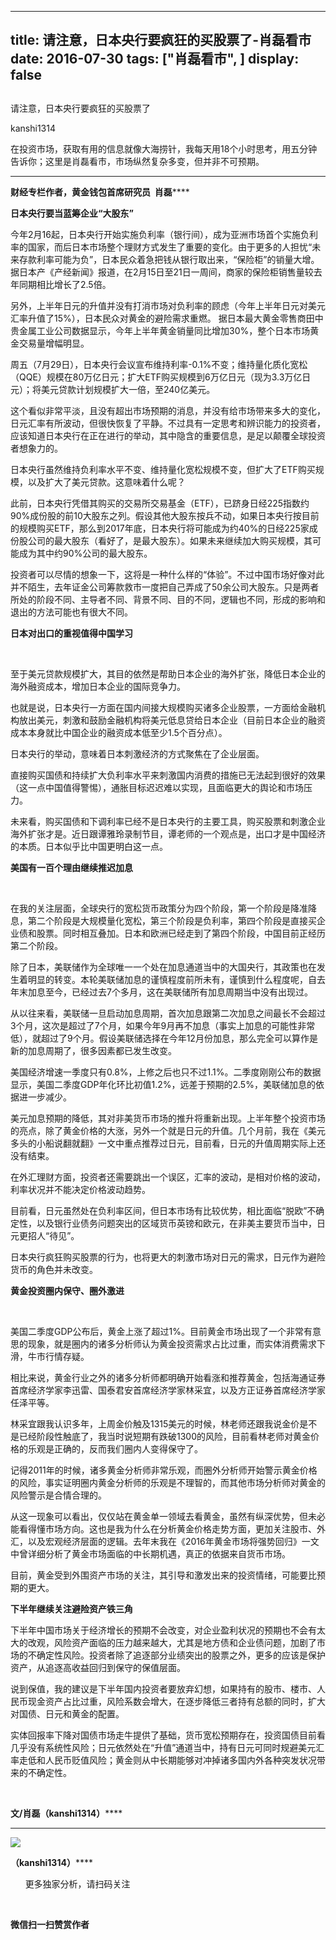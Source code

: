 
---
title:  请注意，日本央行要疯狂的买股票了-肖磊看市
date: 2016-07-30
tags: ["肖磊看市", ]
display: false
---


## 



请注意，日本央行要疯狂的买股票了




kanshi1314




在投资市场，获取有用的信息就像大海捞针，我每天用18个小时思考，用五分钟告诉你；这里是肖磊看市，市场纵然复杂多变，但并非不可预期。


****

**财经专栏作者，黄金钱包首席研究员&nbsp; ****肖磊**********



**日本央行要当蓝筹企业“大股东”**



今年2月16起，日本央行开始实施负利率（银行间），成为亚洲市场首个实施负利率的国家，而后日本市场整个理财方式发生了重要的变化。由于更多的人担忧“未来存款利率可能为负”，日本民众着急把钱从银行取出来，“保险柜”的销量大增。据日本产《产经新闻》报道，在2月15日至21日一周间，商家的保险柜销售量较去年同期相比增长了2.5倍。



另外，上半年日元的升值并没有打消市场对负利率的顾虑（今年上半年日元对美元汇率升值了15%），日本民众对黄金的避险需求重燃。&nbsp;据日本最大黄金零售商田中贵金属工业公司数据显示，今年上半年黄金销量同比增加30%，整个日本市场黄金交易量增幅明显。



周五（7月29日），日本央行会议宣布维持利率-0.1%不变；维持量化质化宽松（QQE）规模在80万亿日元；扩大ETF购买规模到6万亿日元（现为3.3万亿日元）；将美元贷款计划规模扩大一倍，至240亿美元。



这个看似非常平淡，且没有超出市场预期的消息，并没有给市场带来多大的变化，日元汇率有所波动，但很快恢复了平静。不过具有一定思考和辨识能力的投资者，应该知道日本央行在正在进行的举动，其中隐含的重要信息，是足以颠覆全球投资者想象力的。



日本央行虽然维持负利率水平不变、维持量化宽松规模不变，但扩大了ETF购买规模，以及扩大了美元贷款。这意味着什么呢？



此前，日本央行凭借其购买的交易所交易基金（ETF），已跻身日经225指数约90%成份股的前10大股东之列。假设其他大股东按兵不动，如果日本央行按目前的规模购买ETF，那么到2017年底，日本央行将可能成为约40%的日经225家成份股公司的最大股东（看好了，是最大股东）。如果未来继续加大购买规模，其可能成为其中约90%公司的最大股东。



投资者可以尽情的想象一下，这将是一种什么样的“体验”。不过中国市场好像对此并不陌生，去年证金公司筹款救市一度把自己弄成了50余公司大股东。只是两者所处的阶段不同、主导者不同、背景不同、目的不同，逻辑也不同，形成的影响和退出的方法可能也有很大不同。



**日本对出口的重视值得中国学习**

&nbsp;

至于美元贷款规模扩大，其目的依然是帮助日本企业的海外扩张，降低日本企业的海外融资成本，增加日本企业的国际竞争力。



也就是说，日本央行一方面在国内间接大规模购买诸多企业股票，一方面给金融机构放出美元，刺激和鼓励金融机构将美元低息贷给日本企业（目前日本企业的融资成本本身就比中国企业的融资成本低至少1.5个百分点）。



日本央行的举动，意味着日本刺激经济的方式聚焦在了企业层面。



直接购买国债和持续扩大负利率水平来刺激国内消费的措施已无法起到很好的效果（这一点中国值得警惕），通胀目标迟迟难以实现，且面临更大的舆论和市场压力。



未来看，购买国债和下调利率已经不是日本央行的主要工具，购买股票和刺激企业海外扩张才是。近日跟谭雅玲录制节目，谭老师的一个观点是，出口才是中国经济的本质。日本似乎比中国更明白这一点。



**美国有一百个理由继续推迟加息**

&nbsp;

在我的关注层面，全球央行的宽松货币政策分为四个阶段，第一个阶段是降准降息，第二个阶段是大规模量化宽松，第三个阶段是负利率，第四个阶段是直接买企业债和股票。同时相互叠加。日本和欧洲已经走到了第四个阶段，中国目前正经历第二个阶段。



除了日本，美联储作为全球唯一一个处在加息通道当中的大国央行，其政策也在发生着明显的转变。本轮美联储加息的谨慎程度前所未有，谨慎到什么程度呢，自去年末加息至今，已经过去7个多月，这在美联储所有加息周期当中没有出现过。



从以往来看，美联储一旦启动加息周期，首次加息跟第二次加息之间最长不会超过3个月，这次是超过了7个月，如果今年9月再不加息（事实上加息的可能性非常低），就超过了9个月。假设美联储选择在今年12月份加息，那么完全可以算作是新的加息周期了，很多因素都已发生改变。



美国经济增速一季度只有0.8%，上修之后也只不过1.1%。二季度刚刚公布的数据显示，美国二季度GDP年化环比初值1.2%，远差于预期的2.5%，美联储加息的依据进一步减少。



美元加息预期的降低，其对非美货币市场的推升将重新出现。上半年整个投资市场的亮点，除了黄金价格的大涨，另外一个就是日元的升值。几个月前，我在《美元多头的小船说翻就翻》一文中重点推荐过日元，目前看，日元的升值周期实际上还没有结束。



在外汇理财方面，投资者还需要跳出一个误区，汇率的波动，是相对价格的波动，利率状况并不能决定价格波动趋势。



目前看，日元虽然处在负利率区间，但日本市场有比较优势，相比面临“脱欧”不确定性，以及银行业债务问题突出的区域货币英镑和欧元，在非美主要货币当中，日元更招人“待见”。



日本央行疯狂购买股票的行为，也将更大的刺激市场对日元的需求，日元作为避险货币的角色并未改变。



**黄金投资圈内保守、圈外激进**

&nbsp;

美国二季度GDP公布后，黄金上涨了超过1%。目前黄金市场出现了一个非常有意思的现象，就是圈内的诸多分析师认为黄金投资需求占比过重，而实体消费需求下滑，牛市行情存疑。



相比来说，黄金行业之外的诸多分析师都明确开始看涨和推荐黄金，包括海通证券首席经济学家李迅雷、国泰君安首席经济学家林采宜，以及方正证券首席经济学家任泽平等。



林采宜跟我认识多年，上周金价触及1315美元的时候，林老师还跟我说金价是不是已经阶段性触底了，我当时说短期有跌破1300的风险，目前看林老师对黄金价格的乐观是正确的，反而我们圈内人变得保守了。



记得2011年的时候，诸多黄金分析师非常乐观，而圈外分析师开始警示黄金价格的风险，事实证明圈内黄金分析师的乐观是不理智的，而其他市场分析师对黄金的风险警示是合情合理的。



从这一现象可以看出，仅仅站在黄金单一领域去看黄金，虽然有纵深优势，但未必能看得懂市场方向。这也是我为什么在分析黄金价格走势方面，更加关注股市、外汇，以及宏观经济层面的逻辑。去年末我在《2016年黄金市场将强势回归》一文中曾详细分析了黄金市场面临的中长期机遇，真正的依据来自货币市场。



目前，黄金受到外围资产市场的关注，其引导和激发出来的投资情绪，可能要比预期的更大。



**下半年继续关注避险资产铁三角**



下半年中国市场关于经济增长的预期不会改变，对企业盈利状况的预期也不会有太大的改观，风险资产面临的压力越来越大，尤其是地方债和企业债问题，加剧了市场的不确定性风险。投资者除了追逐部分业绩突出的股票之外，更多的应该是保护资产，从追逐高收益回归到保守的保值层面。



说到保值，我的建议是下半年国内投资者要放弃幻想，如果持有的股市、楼市、人民币现金资产占比过重，风险系数会增大，在逐步降低三者持有总额的同时，扩大对国债、日元和黄金的配置。



实体回报率下降对国债市场走牛提供了基础，货币宽松预期存在，投资国债目前看几乎没有系统性风险；日元依然处在“升值”通道当中，持有日元可同时规避美元汇率走低和人民币贬值风险；黄金则从中长期能够对冲掉诸多国内外各种突发状况带来的不确定性。

&nbsp;

**文/肖磊（kanshi1314）******

********

<img data-s="300,640" data-type="png" data-ratio="1" data-w="129" src="http://mmbiz.qpic.cn/mmbiz/rIYcHn0KrPQ4nqiakSpAnZPNSBYdTtpdCELmtbN8iasCKX0AXDKwVJIq1gWcaGVbdt83BgU9ibs9W4vKo34H3ZOBw/640?wx_fmt=png" style="box-sizing: border-box !important; word-wrap: break-word !important; width: auto !important; visibility: visible !important;"/>

**（kanshi1314）******

 &nbsp; &nbsp; &nbsp; 更多独家分析，请扫码关注





&nbsp;




**微信扫一扫赞赏作者**













